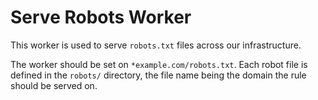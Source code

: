 # Serve Robots Worker

This worker is used to serve `robots.txt` files across our infrastructure.

The worker should be set on `*example.com/robots.txt`. Each robot file is defined in the `robots/` directory, the file name being the domain the rule should be served on.
